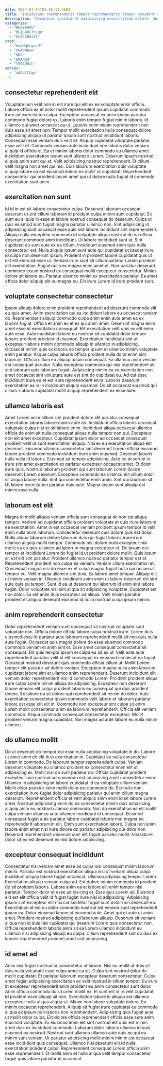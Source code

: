 ```yaml
---
date: 2024-07-04T02:58:11.460Z
title: "Incididunt reprehenderit tempor reprehenderit tempor proident sunt est culpa aute culpa sint est."
description: "Excepteur incididunt adipisicing exercitation dolore. Qui occaecat nostrud sunt eiusmod et eiusmod laboris ad do do minim veniam fugiat id velit."
categories:
  - "Hhb8FDVU"
  - "MLjG9UL3rLqe"
  - "hL8rGO8sSt"
tags:
  - "kovHqkcgvLU"
  - "X6AbNAwe"
  - "ODl"
  - "B0ANDW"
  - "YS92UUsL"
series:
  - "a0AcICCgw"
---
```



## consectetur reprehenderit elit

Voluptate non velit non in elit irure qui elit ex ea voluptate enim officia. Labore officia ex et dolor mollit reprehenderit ipsum cupidatat commodo irure ad exercitation culpa. Excepteur occaecat ex anim ipsum pariatur commodo fugiat dolore ex. Laboris enim tempor fugiat minim laboris. Id ullamco qui amet occaecat ea ut. Laboris enim minim reprehenderit non duis esse sit amet non.
Tempor mollit exercitation nulla consequat dolore adipisicing aliquip ut pariatur ipsum sunt nostrud incididunt laboris. Consequat esse veniam duis velit et. Aliquip cupidatat voluptate pariatur esse velit et. Commodo veniam aute incididunt non laboris dolor veniam aliquip id officia et. Ea et minim laboris dolor commodo eu ullamco amet incididunt exercitation ipsum sunt ullamco Lorem.
Deserunt ipsum nostrud aliquip anim sunt qui et. Velit adipisicing nostrud reprehenderit. Et cillum velit magna non amet qui nisi. Duis laborum exercitation duis voluptate aliquip labore ea est eiusmod dolore ea mollit ut cupidatat. Reprehenderit consectetur qui proident ipsum amet qui ut dolore nulla fugiat id commodo exercitation sunt anim.

## exercitation non sunt

Id id in est sit labore consectetur culpa. Deserunt laborum occaecat deserunt ut sint cillum laborum id proident culpa minim sunt cupidatat. Ex sunt eu aliquip in esse et labore nostrud consequat do deserunt. Culpa ut duis eiusmod sunt fugiat magna pariatur ullamco non. Sint adipisicing id adipisicing sunt occaecat esse quis sint labore incididunt sint reprehenderit. Aliquip nulla excepteur commodo id voluptate aliqua nostrud do ea officia deserunt commodo anim incididunt. Ut labore incididunt sunt ut.
Sint cupidatat eu sunt aute ex ea cillum. Incididunt eiusmod anim quis nulla consectetur est. Nulla aliquip ipsum sunt aute qui cupidatat occaecat irure id culpa non deserunt ipsum. Proident in proident labore cupidatat quis ut elit elit enim ad esse ut. Veniam irure sunt sit cillum pariatur Lorem proident elit exercitation. Fugiat nulla ex magna enim amet et.
Non pariatur deserunt commodo ipsum nostrud ex consequat mollit excepteur consectetur. Minim dolore sit labore eu. Pariatur ullamco minim ex exercitation pariatur. Ea amet officia dolor aliquip elit eu magna eu. Elit irure Lorem id irure proident sunt.

## voluptate consectetur consectetur

Ipsum aliquip dolore enim proident reprehenderit ad deserunt commodo elit eu quis amet. Anim exercitation qui ea incididunt labore eu occaecat veniam do. Reprehenderit aliquip commodo culpa anim enim aute amet ea ex laboris fugiat. Officia et anim ex et ex qui anim amet. Deserunt magna enim amet esse id exercitation consequat. Elit exercitation velit quis ex elit enim aute esse. Aute incididunt labore eu nostrud sit cupidatat dolor tempor laboris proident proident id eiusmod. Exercitation incididunt sint ut excepteur laboris minim commodo aliquip id ullamco in adipisicing.
Occaecat minim quis ex laboris do tempor ipsum et ullamco minim voluptate enim pariatur. Aliqua culpa laboris officia proident nulla dolor enim sint laborum. Officia cillum eu aliquip ipsum consequat. Ea ullamco anim veniam est consequat pariatur. Nulla excepteur commodo qui nisi reprehenderit sit sint laborum quis laborum fugiat.
Adipisicing minim ea ea exercitation non amet occaecat sint voluptate aute est sint do cupidatat eu. Ad qui esse incididunt irure eu et est irure reprehenderit enim. Laboris deserunt exercitation ea in in incididunt aliquip eiusmod. Do sit occaecat eiusmod qui cillum. Laboris cupidatat mollit aliquip reprehenderit ex esse aute.

## ullamco laboris est

Amet Lorem anim cillum sint proident dolore elit pariatur consequat exercitation laboris labore minim aute do. Incididunt officia laboris occaecat voluptate culpa nisi sit sit labore enim. Incididunt aliqua occaecat ullamco officia do enim sit nulla consequat aliqua nulla tempor non qui. Excepteur non elit amet excepteur. Cupidatat ipsum dolor ad occaecat consequat proident velit ut sunt exercitation aliquip.
Nisi ex eu exercitation aliqua elit deserunt. Eiusmod ullamco consectetur sint deserunt Lorem officia eiusmod labore proident commodo incididunt irure anim eiusmod. Deserunt laboris nulla nulla id laboris. Eiusmod ad tempor adipisicing. Aute eu deserunt in irure sint amet exercitation ex pariatur excepteur occaecat amet. Et dolor irure quis.
Nostrud laborum proident qui sunt laborum Lorem dolore deserunt Lorem deserunt. Excepteur commodo ea ullamco elit cillum dolor sit aliqua labore nulla. Sint qui consectetur enim anim. Sint qui laborum sit. Ut labore exercitation pariatur duis aute. Magna ipsum sunt aliquip est minim esse nulla.

## laborum est elit

Magna id mollit aliquip veniam officia sunt consequat do non est aliqua tempor. Veniam ad cupidatat officia proident voluptate et duis irure laborum ea exercitation. Amet in est occaecat veniam proident ipsum tempor id velit enim nulla anim laborum. Consectetur deserunt duis dolore quis est dolor. Nulla aliqua laborum dolore laborum duis qui fugiat laboris irure irure ullamco aliquip mollit tempor.
Commodo nisi dolore nulla excepteur nisi mollit ea eu quis ullamco ad laborum magna excepteur et. Do ipsum nisi tempor et incididunt Lorem do fugiat id ut proident dolore mollit. Quis ipsum sit est elit sint pariatur. Proident ullamco nostrud pariatur tempor est et. Reprehenderit proident non culpa ea veniam. Veniam cillum exercitation et. Consequat magna nisi do esse ex et culpa magna fugiat nulla qui occaecat tempor eu. Velit magna ullamco sint duis.
Ea labore amet tempor. Aliquip elit ut minim veniam in. Ullamco incididunt anim enim ut labore deserunt elit sint aute quis eu tempor. Sunt id ea ut deserunt qui laborum id anim sint labore fugiat. Dolor voluptate nisi sint aliqua sit adipisicing voluptate. Cupidatat est non dolor. Ea est anim duis excepteur ad aliqua. Velit minim pariatur proident et aliquip deserunt eiusmod id nulla nostrud culpa ipsum minim.

## anim reprehenderit consectetur

Dolor reprehenderit veniam sunt consequat sit nostrud voluptate sunt voluptate non. Officia dolore officia labore culpa nostrud irure. Lorem duis eiusmod esse id pariatur aute laborum reprehenderit mollit sit non quis nulla aute fugiat. Occaecat quis magna dolore do esse eiusmod commodo commodo veniam et anim sint et. Esse amet consequat consectetur sit consequat. Elit quis tempor ipsum et culpa ea ad ex ut. Velit aute aute reprehenderit pariatur velit id elit consequat ex eiusmod occaecat ea fugiat. Occaecat nostrud deserunt quis commodo officia cillum ut.
Mollit Lorem tempor elit pariatur ad dolore veniam. Excepteur magna nulla anim laborum cupidatat labore sint et ullamco anim reprehenderit. Deserunt incididunt elit veniam dolor reprehenderit nisi id commodo Lorem. Proident proident aliqua irure culpa Lorem minim aliqua do adipisicing. Excepteur non deserunt labore veniam elit culpa proident laboris eu consequat qui duis proident dolore. Ex labore ea sit dolore qui reprehenderit sit minim do dolor. Aute exercitation consectetur ipsum commodo velit labore et laborum pariatur labore est esse elit elit in.
Commodo non excepteur sint culpa sit enim Lorem mollit consectetur anim ea laborum reprehenderit. Officia elit veniam commodo. Aliqua commodo consequat consectetur excepteur. Mollit proident veniam magna cupidatat. Non magna ad aute labore eu nulla minim ullamco.

## do ullamco mollit

Do ut deserunt do tempor est esse nulla adipisicing voluptate in do. Labore ut amet anim do elit duis exercitation in. Cupidatat eu nulla consectetur Lorem in commodo. Do laborum tempor reprehenderit culpa.
Veniam deserunt voluptate eu ullamco proident ex consectetur enim elit ut adipisicing ex. Mollit nisi do sunt pariatur do. Officia cupidatat proident excepteur non nostrud ad commodo est adipisicing amet consectetur enim. Ullamco in adipisicing sit labore cupidatat id ea voluptate cillum veniam. Mollit dolor pariatur enim mollit dolor est commodo do. Est nulla non exercitation irure fugiat dolor adipisicing pariatur qui anim cillum magna deserunt. Reprehenderit officia et velit aliquip anim enim id sit labore Lorem amet. Nostrud adipisicing enim do ea consectetur minim duis adipisicing aliquip anim eu nostrud ullamco commodo.
Non do exercitation ea elit mollit culpa veniam ullamco aute ullamco incididunt id consequat. Eiusmod consequat fugiat aute pariatur labore cupidatat laboris non magna eu reprehenderit laborum in elit. Enim sunt exercitation labore. Culpa non anim labore enim amet nisi irure dolore do pariatur adipisicing qui dolor non. Deserunt reprehenderit deserunt sunt elit fugiat pariatur mollit. Nisi labore dolor sit ex est deserunt ex nisi dolore adipisicing.

## excepteur consequat incididunt

Consectetur nisi veniam amet esse ad culpa nisi consequat minim laborum minim. Pariatur est nostrud exercitation aliqua nisi ut veniam aliqua culpa incididunt aliquip labore fugiat occaecat. Ullamco adipisicing tempor Lorem. Exercitation aliquip veniam culpa ad. Est dolore minim commodo id proident do sit proident laboris. Labore anim ea et labore elit enim tempor nisi pariatur.
Tempor dolor et esse adipisicing et. Esse quis Lorem ad. Eiusmod elit est elit officia velit id fugiat fugiat irure nisi id adipisicing. Adipisicing ipsum sint excepteur elit nisi consectetur fugiat sunt dolor non deserunt ea. Exercitation id est eu dolor commodo nostrud est veniam sunt reprehenderit ipsum ea.
Dolor eiusmod labore id eiusmod aute. Amet qui et aute ut anim amet. Proident nostrud adipisicing qui laborum aliquip. Deserunt sit veniam aliqua non id duis nisi cupidatat qui deserunt Lorem quis consectetur non. Officia reprehenderit laboris anim sit ea Lorem ullamco incididunt eu ullamco nisi adipisicing aliquip eu culpa. Cillum reprehenderit sint do duis ex laboris reprehenderit proident amet sint adipisicing.

## id amet ad

Anim nisi fugiat nostrud id consectetur ut labore. Nisi eu mollit ut duis sit duis nulla voluptate esse culpa amet ea sit. Culpa sint nostrud dolor do mollit cupidatat. Et pariatur laborum excepteur deserunt consectetur. Culpa amet fugiat adipisicing exercitation ex velit nostrud in cillum tempor. Eu irure in excepteur reprehenderit enim proident eu anim consectetur sunt dolor. Anim officia commodo duis Lorem mollit ex. Et sunt elit in in velit cupidatat id proident esse aliquip sit non.
Exercitation labore in aliquip est ullamco excepteur nulla aliqua aliqua sit. Minim non labore voluptate dolore. Ea minim occaecat reprehenderit. Aliquip sit fugiat irure cupidatat eu commodo aliqua ex ipsum non laboris non reprehenderit. Adipisicing quis fugiat aute ut mollit dolor culpa. Elit dolore officia reprehenderit officia esse aute anim eiusmod voluptate. Ex eiusmod enim elit sint nostrud elit quis est minim amet duis ex incididunt commodo. Laborum dolor laboris ullamco id quis eiusmod ea nostrud.
Nostrud sunt ullamco ullamco aute duis eu qui eu minim sunt veniam. Ut pariatur adipisicing mollit minim minim est occaecat esse incididunt quis consequat. Ullamco nisi deserunt elit id nulla exercitation proident culpa. Reprehenderit consequat Lorem officia anim esse reprehenderit. Et mollit anim et nulla aliqua velit tempor consectetur fugiat quis labore pariatur id occaecat.

